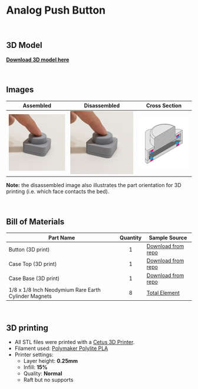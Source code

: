 # Analog Push Button
<br>

## 3D Model

[**Download 3D model here**](https://a360.co/2IVTaXW)

<br>

## Images

| Assembled | Disassembled | Cross Section |
| --- | --- | --- |
| ![Analog Push Button](AnalogPush_Assembled.png) | ![Analog Push Button](AnalogPush_Assembled.png) | ![Analog Push Button](X_AnalogPush.png) |

**Note:** the disassembled image also illustrates the part orientation for 3D printing (i.e. which face contacts the bed).

<br>

## Bill of Materials

| Part Name | Quantity | Sample Source |
| --- | :---: | --- |
| Button (3D print) | 1 | [Download from repo](Print_AnalogButton_Button.stl) |
| Case Top (3D print) | 1 | [Download from repo](Print_AnalogButton_CaseA.stl) |
| Case Base (3D print) | 1 | [Download from repo](Print_AnalogButton_CaseB.stl) |
| 1/8 x 1/8 Inch Neodymium Rare Earth Cylinder Magnets | 8 | [Total Element](https://totalelement.com/collections/cylinder-magnets/products/1-8-x-1-8-inch-neodymium-rare-earth-cylinder-magnets-n48-100-pack) |

<br>

## 3D printing
* All STL files were printed with a [Cetus 3D Printer](https://www.cetus3d.com/).
* Filament used: [Polymaker Polylite PLA](http://www.polymaker.com/shop/polylitetrade/)
* Printer settings:
  * Layer height: **0.25mm**
  * Infill: **15%**
  * Quality: **Normal**
  * Raft but no supports